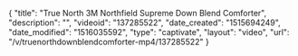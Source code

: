 {
    "title": "True North 3M Northfield Supreme Down Blend Comforter",
    "description": "",
    "videoid": "137285522",
    "date_created": "1515694249",
    "date_modified": "1516035592",
    "type": "captivate",
    "layout": "video",
    "url": "\/v\/truenorthdownblendcomforter-mp4\/137285522"
}